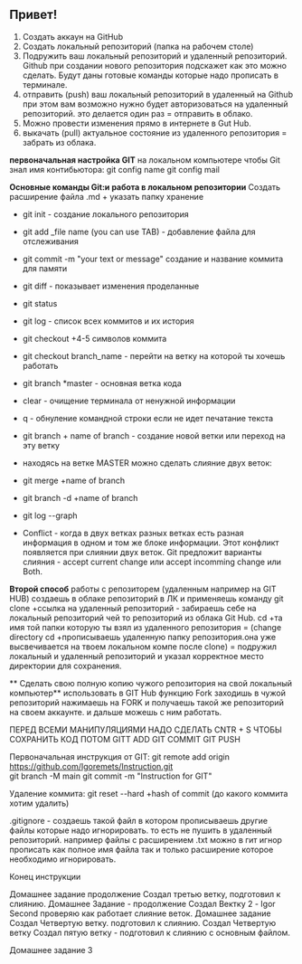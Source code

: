 ## Привет! 

1. Создать аккаун на GitHub
2. Создать локальный репозиторий (папка на рабочем столе)
3. Подружить ваш локальный репозиторий и удаленный репозиторий. Github при создании нового репозитория подскажет как это можно сделать. Будут даны готовые команды которые надо прописать в терминале. 
4. отправить (push) ваш локальный репозиторий в удаленный на Github при этом вам возможно нужно будет авторизоваться на удаленный репозиторий. это делается один раз = отправить в облако. 
5. Можно провести изменения прямо в интернете в Gut Hub.
6. выкачать (pull) актуальное состояние из удаленного репозитория = забрать из облака.

**первоначальная настройка GIT** на локальном компьютере чтобы Git знал имя контибьютора: 
git config name
git config mail

**Основные команды Git:и работа в локальном репозитории** 
Создать расширение файла .md + указать папку хранение
* git init - создание локального репозитория
* git add _file name (you can use TAB) - добавление файла для отслеживания
* git commit -m "your text or message" создание и название коммита для памяти
* git diff - показывает изменения проделанные 
* git status 
* git log - список всех коммитов и их история
* git checkout  +4-5 символов коммита
* git checkout branch_name - перейти на ветку на которой ты хочешь работать 
* git branch *master - основная ветка кода
* clear - очищение терминала от ненужной информации 
* q - обнуление командной строки если не идет печатание текста
* git branch + name of branch - создание новой ветки или переход на эту ветку
* находясь на ветке MASTER можно сделать слияние двух веток: 
* git merge +name of branch
* git branch -d +name of branch
* git log --graph

* Conflict - когда в двух ветках разных ветках есть разная информация в одном и том же блоке информации. Этот конфликт появляется при слиянии двух веток. Git предложит варианты слияния - accept current change или accept incomming change или Both.

**Второй способ** 
работы с репозиторем (удаленным например на GIT HUB)
создаешь в облаке репозиторий в ЛК и применяешь команду
git clone +ссылка на удаленный репозиторий - забираешь себе на локальный репозиторий чей то репозиторий из облака Git Hub. 
cd +та имя той папки которую ты взял из удаленного репозитория = (change directory cd +прописываешь удаленную папку репозитория.она уже высвечивается на твоем локальном компе после clone) = подружил локальный и удаленный репозиторий и указал корректное место директории для сохранения. 

** Сделать свою полную копию чужого репозитория на свой локальный компьютер**
использовать в GIT Hub функцию Fork
заходишь в чужой репозиторий нажимаешь на FORK и получаешь такой же репозиторий на своем аккаунте. и дальше можешь с ним работать. 


ПЕРЕД ВСЕМИ МАНИПУЛЯЦИЯМИ НАДО СДЕЛАТЬ CNTR + S ЧТОБЫ СОХРАНИТЬ КОД
ПОТОМ GITT ADD 
GIT COMMIT
GIT PUSH

Первоначальная инструкция от GIT:
git remote add origin https://github.com/Igoremets/Instruction.git       
git branch -M main
git commit -m "Instruction for GIT"

Удаление коммита: 
git reset --hard +hash of commit (до какого коммита хотим удалить)

.gitignore - создаешь такой файл в котором прописываешь другие файлы которые надо игнорировать. то есть не пушить в удаленный репозиторий. например файлы с расширением .txt
можно в гит игнор прописать как полное имя файла так и только расширение которое необходимо игнорировать. 

Конец инструкции 

Домашнее задание продолжение
Создал третью ветку, подготовил к слиянию. 
Домашнее Задание - продолжение
Создал Вектку 2 - Igor Second проверяю как работает слияние веток. 
Домашнее задание
Создал Четвертую ветку. подготовил к слиянию. 
Создал Четвертую ветку
Создал пятую ветку - подготовил к слиянию с основным файлом. 


Домашнее задание 3 
